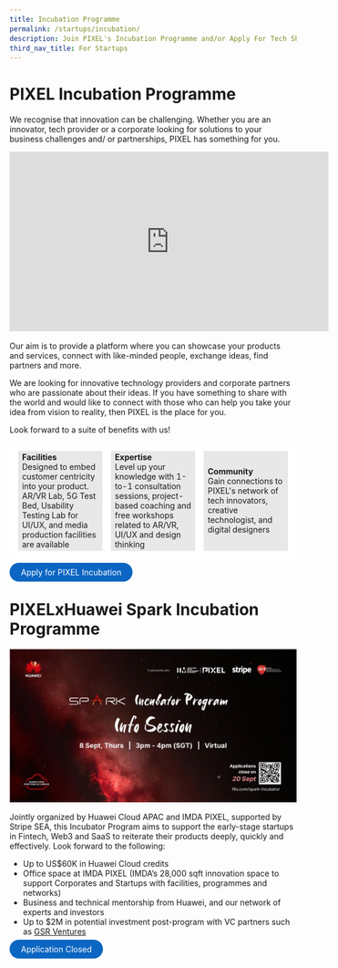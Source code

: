 ```yaml
---
title: Incubation Programme
permalink: /startups/incubation/
description: Join PIXEL's Incubation Programme and/or Apply For Tech Showcase
third_nav_title: For Startups
---
```

# PIXEL Incubation Programme

We recognise that innovation can be challenging. Whether you are an innovator, tech provider or a corporate looking for solutions to your business challenges and/ or partnerships, PIXEL has something for you.

<iframe width="560" height="315" src="https://www.youtube.com/embed/1TpU2Xp5PZ0" title="YouTube video player" frameborder="0" style="text-align:center" allow="accelerometer; autoplay; clipboard-write; encrypted-media; gyroscope; picture-in-picture" allowfullscreen></iframe>

Our aim is to provide a platform where you can showcase your products and services, connect with like-minded people, exchange ideas, find partners and more.

We are looking for innovative technology providers and corporate partners who are passionate about their ideas. If you have something to share with the world and would like to connect with those who can help you take your idea from vision to reality, then PIXEL is the place for you.

Look forward to a suite of benefits with us!
<table>
	<tr>
		<td style="background:#E8E8E8; border: 15px solid white; width:33%;">
			<span style="text-align: center;"><b>Facilities</b></span>
			<br>Designed to embed customer centricity into your product. AR/VR Lab, 5G Test Bed, Usability Testing Lab for UI/UX, and media production facilities are available 
		</td>
		<td style="background:#E8E8E8; border: 15px solid white; width:33%;">
			<span style="text-align: center;"><b>Expertise</b></span>
			<br>Level up your knowledge with 1-to-1 consultation sessions, project-based coaching and free workshops related to AR/VR, UI/UX and design thinking
		</td>
		<td style="background:#E8E8E8; border: 15px solid white; width:33%;">
			<span style="text-align: center;"><b>Community</b></span>
			<br>Gain connections to PIXEL's network of tech innovators, creative technologist, and digital designers
		</td>
	</tr>
</table>

<a href="https://form.gov.sg/6347a3c39854900012674f4d" target="_blank" style="background-color: #0A66C2; color: white; text-decoration: none; border-radius: 100px; padding-left: 20px; padding-right: 20px; padding-top:8px; padding-bottom:8px">Apply for PIXEL Incubation</a>

# PIXELxHuawei Spark Incubation Programme
![Pixel X Huawei](/images/Programmes/PixelxHuawei.jpg)

Jointly organized by Huawei Cloud APAC and IMDA PIXEL, supported by Stripe SEA, this Incubator Program aims to support the early-stage startups in Fintech, Web3 and SaaS to reiterate their products deeply, quickly and effectively. Look forward to the following:

* Up to US$60K in Huawei Cloud credits  
* Office space at IMDA PIXEL (IMDA’s 28,000 sqft innovation space to support Corporates and Startups with facilities, programmes and networks)  
* Business and technical mentorship from Huawei, and our network of experts and investors  
* Up to $2M in potential investment post-program with VC partners such as [GSR Ventures](https://www.linkedin.com/company/gsrventures/)

<a style="background-color: #0A66C2; color: white; text-decoration: none; border-radius: 100px; padding-left: 20px; padding-right: 20px; padding-top:8px; padding-bottom:8px">Application Closed</a>